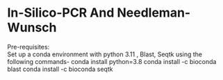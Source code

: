 # In-Silico-PCR And Needleman-Wunsch

Pre-requisites: <br>
Set up a conda environment with python 3.11 , Blast, Seqtk using the following commands-
conda install python=3.8
conda install -c bioconda blast
conda install -c bioconda seqtk




